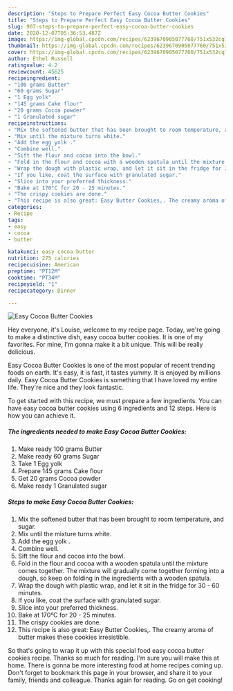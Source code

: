 ```yaml
---
description: "Steps to Prepare Perfect Easy Cocoa Butter Cookies"
title: "Steps to Prepare Perfect Easy Cocoa Butter Cookies"
slug: 907-steps-to-prepare-perfect-easy-cocoa-butter-cookies
date: 2020-12-07T05:36:53.487Z
image: https://img-global.cpcdn.com/recipes/6239670905077760/751x532cq70/easy-cocoa-butter-cookies-recipe-main-photo.jpg
thumbnail: https://img-global.cpcdn.com/recipes/6239670905077760/751x532cq70/easy-cocoa-butter-cookies-recipe-main-photo.jpg
cover: https://img-global.cpcdn.com/recipes/6239670905077760/751x532cq70/easy-cocoa-butter-cookies-recipe-main-photo.jpg
author: Ethel Russell
ratingvalue: 4.2
reviewcount: 45625
recipeingredient:
- "100 grams Butter"
- "60 grams Sugar"
- "1 Egg yolk"
- "145 grams Cake flour"
- "20 grams Cocoa powder"
- "1 Granulated sugar"
recipeinstructions:
- "Mix the softened butter that has been brought to room temperature, and sugar."
- "Mix until the mixture turns white."
- "Add the egg yolk ."
- "Combine well."
- "Sift the flour and cocoa into the bowl."
- "Fold in the flour and cocoa with a wooden spatula until the mixture comes together.  The mixture will gradually come together forming into a dough, so keep on folding in the ingredients with a wooden spatula."
- "Wrap the dough with plastic wrap, and let it sit in the fridge for 30 - 60 minutes."
- "If you like, coat the surface with granulated sugar."
- "Slice into your preferred thickness."
- "Bake at 170°C for 20 - 25 minutes."
- "The crispy cookies are done."
- "This recipe is also great: Easy Butter Cookies,. The creamy aroma of butter makes these cookies irresistible."
categories:
- Recipe
tags:
- easy
- cocoa
- butter

katakunci: easy cocoa butter 
nutrition: 275 calories
recipecuisine: American
preptime: "PT12M"
cooktime: "PT34M"
recipeyield: "1"
recipecategory: Dinner

---
```



![Easy Cocoa Butter Cookies](https://img-global.cpcdn.com/recipes/6239670905077760/751x532cq70/easy-cocoa-butter-cookies-recipe-main-photo.jpg)

Hey everyone, it's Louise, welcome to my recipe page. Today, we're going to make a distinctive dish, easy cocoa butter cookies. It is one of my favorites. For mine, I'm gonna make it a bit unique. This will be really delicious.

Easy Cocoa Butter Cookies is one of the most popular of recent trending foods on earth. It's easy, it is fast, it tastes yummy. It is enjoyed by millions daily. Easy Cocoa Butter Cookies is something that I have loved my entire life. They're nice and they look fantastic.




To get started with this recipe, we must prepare a few ingredients. You can have easy cocoa butter cookies using 6 ingredients and 12 steps. Here is how you can achieve it.

<!--inarticleads1-->

##### The ingredients needed to make Easy Cocoa Butter Cookies:

1. Make ready 100 grams Butter
1. Make ready 60 grams Sugar
1. Take 1 Egg yolk
1. Prepare 145 grams Cake flour
1. Get 20 grams Cocoa powder
1. Make ready 1 Granulated sugar




<!--inarticleads2-->

##### Steps to make Easy Cocoa Butter Cookies:

1. Mix the softened butter that has been brought to room temperature, and sugar.
1. Mix until the mixture turns white.
1. Add the egg yolk .
1. Combine well.
1. Sift the flour and cocoa into the bowl.
1. Fold in the flour and cocoa with a wooden spatula until the mixture comes together.  The mixture will gradually come together forming into a dough, so keep on folding in the ingredients with a wooden spatula.
1. Wrap the dough with plastic wrap, and let it sit in the fridge for 30 - 60 minutes.
1. If you like, coat the surface with granulated sugar.
1. Slice into your preferred thickness.
1. Bake at 170°C for 20 - 25 minutes.
1. The crispy cookies are done.
1. This recipe is also great: Easy Butter Cookies,. The creamy aroma of butter makes these cookies irresistible.




So that's going to wrap it up with this special food easy cocoa butter cookies recipe. Thanks so much for reading. I'm sure you will make this at home. There is gonna be more interesting food at home recipes coming up. Don't forget to bookmark this page in your browser, and share it to your family, friends and colleague. Thanks again for reading. Go on get cooking!
